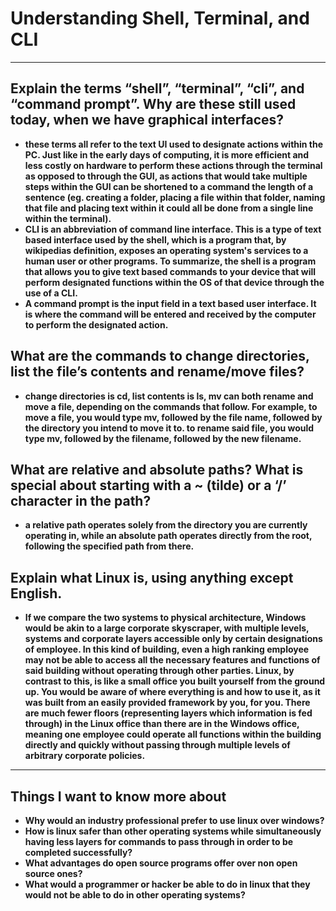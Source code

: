 # Understanding Shell, Terminal, and CLI
--- 
## Explain the terms “shell”, “terminal”, “cli”, and “command prompt”. Why are these still used today, when we have graphical interfaces?</br>
- <b> these terms all refer to the text UI used to designate actions within the PC. Just like in the early days of computing, it is more efficient and less costly on hardware to perform these actions through the terminal as opposed to through the GUI, as actions that would take multiple steps within the GUI can be shortened to a command the length of a sentence (eg. creating a folder, placing a file within that folder, naming that file and placing text within it could all be done from a single line within the terminal).
- CLI is an abbreviation of command line interface. This is a type of text based interface used by the shell, which is a program that, by wikipedias definition, exposes an operating system's services to a human user or other programs. To summarize, the shell is a program that allows you to give text based commands to your device that will perform designated functions within the OS of that device through the use of a CLI.
- A command prompt is the input field in a text based user interface. It is where the command will be entered and received by the computer to perform the designated action.
## What are the commands to change directories, list the file’s contents and rename/move files?</br>
- <b> change directories is cd, list contents is ls, mv can both rename and move a file, depending on the commands that follow. For example, to move a file, you would type mv, followed by the file name, followed by the directory you intend to move it to. to rename said file, you would type mv, followed by the filename, followed by the new filename.

## What are relative and absolute paths? What is special about starting with a ~ (tilde) or a ‘/’ character in the path?</br>
- <b> a relative path operates solely from the directory you are currently operating in, while an absolute path operates directly from the root, following the specified path from there.
## Explain what Linux is, using anything except English.
- <b> If we compare the two systems to physical architecture, Windows would be akin to a large corporate skyscraper, with multiple levels, systems and corporate layers accessible only by certain designations of employee. In this kind of building, even a high ranking employee may not be able to access all the necessary features and functions of said building without operating through other parties. Linux, by contrast to this, is like a small office you built yourself from the ground up. You would be aware of where everything is and how to use it, as it was built from an easily provided framework by you, for you. There are much fewer floors (representing layers which information is fed through) in the Linux office than there are in the Windows office, meaning one employee could operate all functions within the building directly and quickly without passing through multiple levels of arbitrary corporate policies.
---
## Things I want to know more about
- Why would an industry professional prefer to use linux over windows?
- How is linux safer than other operating systems while simultaneously having less layers for commands to pass through in order to be completed successfully?
- What advantages do open source programs offer over non open source ones?
- What would a programmer or hacker be able to do in linux that they would not be able to do in other operating systems?
